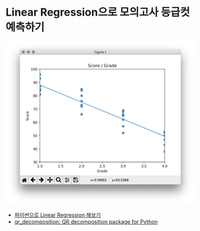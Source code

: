# Linear Regression으로 모의고사 등급컷 예측하기
![figure](./figure.png)

- [파이썬으로 Linear Regression 해보기](http://woowabros.github.io/study/2018/08/01/linear_regression_qr.html)
- [qr_decomposition: QR decomposition package for Python](https://github.com/danbar/qr_decomposition)
